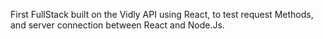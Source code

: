 First FullStack built on the Vidly API using React, to test request Methods, and server connection between React and Node.Js.
